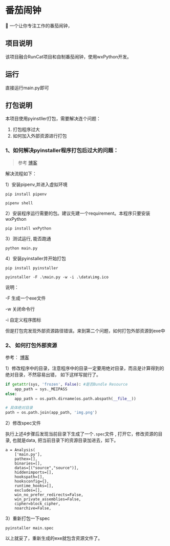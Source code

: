 # 番茄闹钟

:tomato: 一个让你专注工作的番茄闹钟，

## 项目说明

该项目融合RunCat项目和自制番茄闹钟，使用wxPython开发。

## 运行

直接运行main.py即可

## 打包说明

本项目使用pyinstller打包，需要解决连个问题：

1. 打包程序过大
2. 如何加入外部资源进行打包

### 1、如何解决pyinstaller程序打包后过大的问题：

> 参考 [博客](https://blog.csdn.net/KOBEYU652453/article/details/108710837)

解决流程如下：

1）安装pipenv,并进入虚拟环境

```
pip install pipenv
```

```
pipenv shell
```

2）安装程序运行需要的包。建议先建一个requirement。本程序只要安装wxPython

```
pip install wxPython
```

3）测试运行, 能否跑通

`python main.py`

4）安装pyinstaller并开始打包

```
pip install pyinstaller
```

```
pyinstaller -F .\main.py -w -i .\data\img.ico
```

说明：

-F 生成一个exe文件

-w 关闭命令行

-i 自定义程序图标

但是打包完发现外部资源路径错误。来到第二个问题，如何打包外部资源到exe中

### 2、 如何打包外部资源

参考： [博客](https://blog.csdn.net/kobeyu652453/article/details/108732747?ops_request_misc=&request_id=&biz_id=102&utm_term=%E8%AF%BB%E5%8F%96%E6%96%87%E4%BB%B6%E5%A4%B9%E5%9B%BE%E7%89%87%E7%9A%84%E7%A8%8B%E5%BA%8F%E6%80%8E%E4%B9%88%E6%89%93%E5%8C%85%E6%88%90exe&utm_medium=distribute.pc_search_result.none-task-blog-2~all~sobaiduweb~default-4-108732747.142^v20^pc_rank_34,157^v15^new_3&spm=1018.2226.3001.4187)

1）修改程序中的目录，注意程序中的目录一定要用绝对目录，而且是计算得到的绝对目录，不然容易出错， 如下这样写就行了。

```python
if getattr(sys, 'frozen', False): #是否Bundle Resource
    app_path = sys._MEIPASS
else:
    app_path = os.path.dirname(os.path.abspath(__file__))

# 具体绝对目录
path = os.path.join(app_path, 'img.png')
```

2）修改spec文件

执行上述4步骤后发现当前目录下生成了一个`.spec`文件 , 打开它，修改资源的目录,  也就是data, 把当前目录下的资源目录加进去，如下。

```
a = Analysis(
    ['main.py'],
    pathex=[],
    binaries=[],
    datas=[("source","source")],
    hiddenimports=[],
    hookspath=[],
    hooksconfig={},
    runtime_hooks=[],
    excludes=[],
    win_no_prefer_redirects=False,
    win_private_assemblies=False,
    cipher=block_cipher,
    noarchive=False,
```

3）重新打包一下spec

```
pyinstaller main.spec
```

以上就妥了，重新生成的exe就包含资源文件了。
